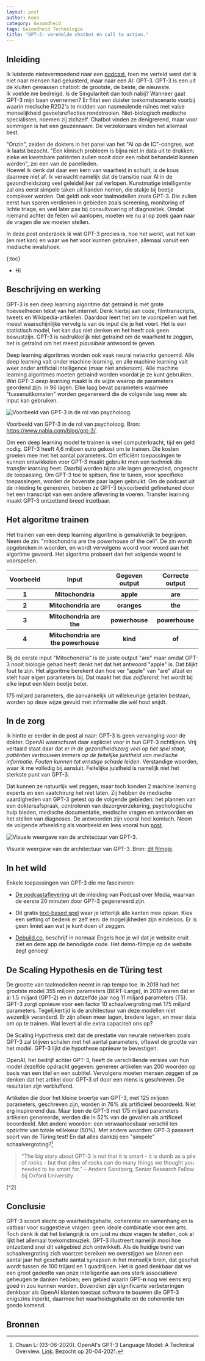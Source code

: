 ```yaml
---
layout: post
author: Koen
category: Gezondheid
tags: Gezondheid Technologie
title: "GPT-3: veredelde chatbot én call to action."
---
```


## Inleiding
Ik luisterde nietsvermoedend naar een <a target="_blank" href="https://open.spotify.com/episode/782joccUG2sI8i063zOwfT?si=Mek5vJXkTtefRstBGpYR0Q">podcast</a>, toen me verteld werd dat ik niet naar mensen had geluisterd, maar naar een AI: GPT-3. GPT-3 is een uit de kluiten gewassen chatbot: de grootste, de beste, de nieuwste. <br>Ik voelde me bedreigd. Is de Singulariteit dan toch nabij? Wanneer gaat GPT-3 mijn baan overnemen? Er flitst een duister toekomstscenario voorbij waarin medische R2D2's te midden van nasmeulende ruïnes met valse menselijkheid gevoelsreflecties rondstrooien. Niet-biologisch medische specialisten, noemen zij zichzelf. Chatbot vinden ze denigrerend, maar voor sommigen is het een geuzennaam. De verzekeraars vinden het allemaal best.

"Onzin", zeiden de dokters in het panel van het "AI op de IC"-congres, wat ik laatst bezocht. "Een klinisch probleem is bijna niet in data uit te drukken; zieke en kwetsbare patiënten zullen nooit door een robot behandeld kunnen worden", zei een van de panelleden.<br> Hoewel ik denk dat daar een kern van waarheid in schuilt, is de kous daarmee niet af. Ik verwacht namelijk dat de transitie naar AI in de gezondheidszorg veel geleidelijker zal verlopen. Kunstmatige intelligentie zal ons eerst simpele taken uit handen nemen, die stukje bij beetje complexer worden. Dat geldt ook voor taalmodellen zoals GPT-3. Die zullen eerst hun sporen verdienen in gebieden zoals screening, monitoring of lichte triage, en veel later pas bij consultvoering of diagnostiek. Omdat niemand achter de feiten wil aanlopen, moeten we nu al op zoek gaan naar de vragen die we moeten stellen. 

In deze post onderzoek ik wát GPT-3 precies is, hoe het werkt, wat het kan (en niet kan) en waar we het voor kunnen gebruiken, allemaal vanuit een medische invalshoek. 

{:toc}
- Hi 


## Beschrijving en werking
GPT-3 is een deep learning algoritme dat getraind is met grote hoeveelheden tekst van het internet. Denk hierbij aan code, filmtranscripts, tweets en Wikipedia-artikelen. Daardoor leert het om te voorspellen wat het meest waarschijnlijke vervolg is van de input die je het voert. Het is een statistisch model, het kan dus niet denken en het heeft ook geen bewustzijn. GPT-3 is nadrukkelijk niet getraind om de waarheid te zeggen, het is getraind om het meest <i>plausibele</i> antwoord te geven. 

Deep learning algoritmes worden ook vaak neural networks genoemd. Alle deep learning valt onder machine learning, en alle machine learning valt weer onder artificial intelligence (maar niet andersom). Alle machine learning algoritmes moeten getraind worden voordat je ze kunt gebruiken. Wat GPT-3 <i>deep learning</i> maakt is de wijze waarop de parameters geordend zijn: in 96 lagen. Elke laag bevat parameters waarmee "tussenuitkomsten" worden gegenereerd die de volgende laag weer als input kan gebruiken.


![Voorbeeld van GPT-3 in de rol van psycholoog.](/assets/images/2021-04-23-GPT3/gpt-3.png)
<figcaption>Voorbeeld van GPT-3 in de rol van psycholoog. Bron: <a href="https://www.nabla.com/blog/gpt-3/" target="_blank">https://www.nabla.com/blog/gpt-3/</a>.</figcaption>

Om een deep learning model te trainen is veel computerkracht, tijd en geld nodig. GPT-3 heeft 4,6 miljoen euro gekost om te trainen. Die kosten groeien mee met het aantal parameters. Om efficiënt toepassingen te kunnen ontwikkelen voor GPT-3 maakt gebruikt men een techniek die <i>transfer learning</i> heet. Daarbij worden bijna alle lagen gerecycled, ongeacht de toepassing. Om GPT-3 toe te spitsen, fine te tunen, voor specifieke toepassingen, worden de bovenste paar lagen gebruikt. Om de podcast uit de inleiding te genereren, hebben ze GPT-3 bijvoorbeeld gefinetuned door het een transcript van een andere aflevering te voeren. Transfer learning maakt GPT-3 ontzettend breed inzetbaar. 

## Het algoritme trainen
Het trainen van een deep learning algoritme is gemakkelijk te begrijpen. Neem de zin: "mitochondria are the powerhouse of the cell". De zin wordt opgebroken in woorden, en wordt vervolgens woord voor woord aan het algoritme gevoerd. Het algoritme probeert dan het volgende woord te voorspellen. 

<table>
<tr>
<th>Voorbeeld</th>
<th>Input</th>
<th>Gegeven output</th>
<th>Correcte output</th>
</tr>

<tr>
<th>1</th>
<th>Mitochondria</th>
<th>apple</th>
<th>are</th>
</tr>

<tr>
<th>2</th>
<th>Mitochondria are</th>
<th>oranges</th>
<th>the</th>
</tr>

<tr>
<th>3</th>
<th>Mitochondria are the</th>
<th>powerhouse</th>
<th>powerhouse</th>
</tr>

<tr>
<th>4</th>
<th>Mitochondria are the powerhouse</th>
<th>kind</th>
<th>of </th>
</tr>
</table>

Bij de eerste input "Mitochondria" is de juiste output "are" maar omdat GPT-3 nooit biologie gehad heeft denkt het dat het antwoord "apple" is. Dat blijkt fout te zijn. Het algoritme berekent dan hoe ver "apple" van "are" afzat en stelt haar eigen parameters bij. Dat maakt het dus <i>zelflerend</i>; het wordt bij elke input een klein beetje beter. 

175 miljard parameters, die aanvankelijk uit willekeurige getallen bestaan, worden op deze wijze gevuld met informatie die wél hout snijdt.

## In de zorg
Ik hintte er eerder in de post al naar: GPT-3 is geen vervanging voor de dokter. OpenAI waarschuwt daar expliciet voor in hun GPT-3 richtlijnen. Vrij vertaald staat daar dat <cite>er in de gezondheidszorg veel op het spel staat; patiënten vertrouwen immers op de feitelijke juistheid van medische informatie. Fouten kunnen tot ernstige schade leiden.</cite> Verstandige woorden, waar ik me volledig bij aansluit. Feitelijke juistheid is namelijk niet het sterkste punt van GPT-3. 

Dat kunnen ze natuurlijk wel zeggen, maar toch konden 2 machine learning experts en een vaatchirurg het niet laten. Zij hebben de medische vaardigheden van GPT-3 getest op de volgende gebieden: het plannen van een doktersafspraak, controleren van dezorgverzekering, psychologische hulp bieden, medische documentatie, medische vragen en antwoorden en het stellen van diagnoses. De antwoorden zijn vooral heel komisch. Neem de volgende afbeelding als voorbeeld en lees vooral hun <a href="https://www.nabla.com/blog/gpt-3/" target="_blank">post</a>.

![Visuele weergave van de architectuur van GPT-3.](/assets/images/2021-04-23-GPT3/gpt-3-medisch.jpg)
<figcaption>Visuele weergave van de architectuur van GPT-3. Bron: <a href="https://www.youtube.com/watch?v=MQnJZuBGmSQ&t=325s" target="_blank">dit filmpje</a>.</figcaption>

## In het wild
Enkele toepassingen van GPT-3 die me fascineren: 

- <p><a target="_blank" href="https://open.spotify.com/episode/782joccUG2sI8i063zOwfT?si=Mek5vJXkTtefRstBGpYR0Q">De podcastaflevering</a> uit de inleiding van Podcast over Media, waarvan  de eerste 20 minuten door GPT-3 gegenereerd zijn. </p>
- <p> Dit gratis <a target="_blank" href="https://play.aidungeon.io/">text-based spel</a> waar je letterlijk álle kanten mee opkan. Kies een setting of bedenk er zelf een: de mogelijkheden zijn eindeloos. Er is geen limiet aan wat je kunt doen of zeggen. 
- <p><a target="_blank" href="https://debuild.co/">Debuild.co</a>, beschrijf in normaal Engels hoe je wil dat je website eruit ziet en deze app de benodigde code. Het demo-filmpje op de website zegt genoeg!</p>

## De Scaling Hypothesis en de Türing test
De grootte van taalmodellen neemt in rap tempo toe. In 2018 had het grootste model 355 miljoen parameters (BERT-Large), in 2019 waren dat er al 1.5 miljard (GPT-2) en in datzelfde jaar nog 11 miljard parameters (T5). GPT-3 zorgt opnieuw voor een factor 10 schaalvergroting met 175 miljard parameters. Tegelijkertijd is de architectuur van deze modellen niet wezenlijk veranderd. Er zijn alleen meer lagen, bredere lagen, en meer data om op te trainen. Wat levert al die extra capaciteit ons op?

De Scaling Hypothesis stelt dat de prestatie van neurale netwerken zoals GPT-3 zal blijven schalen met het aantal parameters, oftewel de grootte van het model. GPT-3 lijkt die hypothese opnieuw te bevestigen. 

OpenAI, het bedrijf achter GPT-3, heeft de verschillende versies van hun model dezelfde opdracht gegeven: genereer artikelen van 200 woorden op basis van een titel en een subtitel. Vervolgens moeten mensen zeggen of ze denken dat het artikel door GPT-3 of door een mens is geschreven. De resultaten zijn verbluffend.

Artikelen die door het kleine broertje van GPT-3, met 125 miljoen parameters, geschreven zijn, worden in 76% als artificieel beoordeeld. Niet erg inspirerend dus. Maar toen de GPT-3 met 175 miljard parameters artikelen genereerde, werden die in 52% van de gevallen als artificeel beoordeeld. Met andere woorden: een verwaarloosbaar verschil ten opzichte van totale willekeur (50%). Met andere woorden: GPT-3 passeert soort van de Türing test! En dat alles dankzij een "simpele" schaalvergroting?[^1] 

<blockquote>"The big story about GPT-3 is not that it is smart - it is dumb as a pile of rocks - but that piles of rocks can do many things we thought you needed to be smart for."
– Anders Sandberg, Senior Research Fellow bij Oxford University</blockquote>[^2]

## Conclusie
GPT-3 scoort slecht op waarheidsgehalte, coherentie en samenhang en is vatbaar voor suggestieve vragen: geen ideale combinatie voor een arts. Toch denk ik dat het belangrijk is om juist nu deze vragen te stellen, ook al lijkt het allemaal toekomstmuziek. GPT-3 illustreert namelijk mooi hoe ontzettend snel dit vakgebied zich ontwikkelt. Als de huidige trend van schaalvergroting zich voortzet bereiken we overstijgen we binnen een aantal jaar het geschatte aantal synapsen in het menselijk brein, dat geschat wordt tussen de 100 triljard en 1 quadriljoen. Het is goed denkbaar dat we een groot gedeelte van onze intelligentie aan ons sterk associatieve geheugen te danken hebben;  een gebied waarin GPT-<b>n</b> nog wel eens erg goed in zou kunnen worden. Bovendien zijn significante verbeteringen denkbaar als OpenAI klanten toestaat software te bouwen die GPT-3 enigszins inperkt, daarmee het waarheidsgehalte en de coherentie ten goede komend. 

## Bronnen
[^1]: Chuan Li (03-06-2020). OpenAI's GPT-3 Language Model: A Technical Overview. <a href="https://lambdalabs.com/blog/demystifying-gpt-3/" target="_blank">Link</a>. Bezocht op 20-04-2021.
[^2]: Sandberg, Anders (@anderssandberg). "For me, the big story about #gpt3 is not that it is smart - it is dumb as a pile of rocks - but that piles of rocks can do many things we thought you needed to be smart for. Fake intelligence may be dominant over real intelligence in many domains." 20-07-2020, 8:49 AM. <a href="https://twitter.com/anderssandberg/status/1285104499531698176?s=20" target="_blank">Link</a>


